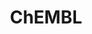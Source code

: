 ---
layout: default
bigquery: https://console.cloud.google.com/bigquery?p=patents-public-data&d=ebi_chembl&page=dataset
citation: '"The ChEMBL database in 2017." Anna Gaulton, Anne Hersey, Michał Nowotka,
  A Patrícia Bento, Jon Chambers, David Mendez, Prudence Mutowo, Francis Atkinson,
  Louisa J Bellis, Elena Cibrián-Uhalte, Mark Davies, Nathan Dedman, Anneli Karlsson,
  María Paula Magariños, John P Overington, George Papadatos, Ines Smit, Andrew R
  Leach Nucleic acids Research (2017) 45 (Database Issue), D945-D954'
contributors: European Bioinformatics Institute
cost: None
description: ChEMBL Data is a manually curated database of small molecules used in
  drug discovery, including information about existing patented drugs.
documentation: 'schema: https://www.ebi.ac.uk/chembl/db_schema


  '
last_edit: 04/07/2022, 02:48:56
location: https://console.cloud.google.com/marketplace/product/google_patents_public_datasets/chembl
maintained_by: EMBL-EBI, an outstation of European Molecular Biology Laboratory
related_publications: '

  ChEMBL: towards direct deposition of bioassay data.


  Mendez D, Gaulton A, Bento AP, Chambers J, De Veij M, Félix E, Magariños MP, Mosquera
  JF, Mutowo P, Nowotka M, Gordillo-Marañón M, Hunter F, Junco L, Mugumbate G, Rodriguez-Lopez
  M, Atkinson F, Bosc N, Radoux CJ, Segura-Cabrera A, Hersey A, Leach AR.


  — Nucleic Acids Res. 2019; 47(D1):D930-D940. doi: 10.1093/nar/gky1075

  '
schema_fields:
- normal_range_max
- year
- drug_substance_flag
- target_desc
- acd_logp
- parameter_value
- warning_id
- doc_type
- level3
- country
- target_type
- component_id
- strength
- aspect
- l2
- molregno
- standard_value
- tissue_id
- met_id
- dosed_ingredient
- action_type
- relationship
- abstract
- subgroup
- definition
- activity_count
- cell_ontology_id
- species_group_flag
- accession
- compound_name
- mc_organism
- uo_units
- mesh_id
- qed_weighted
- activity_id
- metref_id
- comments
- ridx
- hbd
- l1
- name
- log_id
- target_mapping
- withdrawn_flag
- indication_class
- parent_id
- cl_lincs_id
- mesh_heading
- synonyms
- src_id
- approval_date
- level2_description
- first_approval
- related_tid
- first_page
- hba_lipinski
- assay_tissue
- nda_type
- oral
- cell_source_organism
- ddd_id
- mechanism_comment
- standard_upper_value
- mecref_id
- warning_type
- level1_description
- published_type
- cx_most_apka
- potential_duplicate
- irac_code
- direct_interaction
- assay_test_type
- drugind_id
- met_comment
- stem_class
- site_residues
- num_lipinski_ro5_violations
- compsyn_id
- bto_id
- l5
- actsm_id
- l7
- mec_id
- ddd_admr
- molecule_type
- db_version
- parenteral
- pathway_key
- title
- ref_url
- metabolite_record_id
- mc_tax_id
- dosage_form
- assay_id
- src_compound_id
- frac_class_id
- issue
- version
- usan_stem
- class_type
- withdrawn_class
- authors
- trade_name
- tid_fixed
- comp_class_id
- domain_description
- usan_substem
- substrate_record_id
- alert_id
- priority
- bao_endpoint
- pchembl_value
- standard_flag
- protein_class_desc
- enzyme_tid
- assay_subcellular_fraction
- full_mwt
- mol_irac_id
- relationship_desc
- component_type
- curation_comment
- first_in_class
- chebi_par_id
- assay_category
- ad_type
- assay_cell_type
- qudt_units
- ap_id
- level4
- protein_class_id
- entity_id
- class_level
- innovator_company
- published_value
- mol_frac_id
- le
- as_id
- prod_pat_id
- source
- therapeutic_flag
- major_class
- sei
- black_box_warning
- parent_go_id
- set_name
- path
- chembl_id
- mc_target_name
- active_molregno
- updated_by
- product_id
- helm_notation
- l6
- domain_name
- ref_type
- ro3_pass
- status
- volume
- met_conversion
- standard_relation
- assay_source
- num_alerts
- res_stem_id
- alogp
- applicant_full_name
- published_relation
- smid
- aidx
- binding_site_comment
- doc_id
- cell_source_tissue
- cell_source_tax_id
- tid
- mc_target_type
- hbd_lipinski
- patent_no
- patent_id
- std_act_id
- journal
- src_short_name
- warning_country
- hrac_class_id
- num_ro5_violations
- ass_cls_map_id
- ddd_comment
- domain_type
- relationship_type
- standard_inchi
- targrel_id
- withdrawn_country
- end_position
- aromatic_rings
- creation_date
- protclasssyn_id
- variant_id
- warning_description
- predbind_id
- hba
- hrac_code
- biocomp_id
- organism
- rgid
- molecular_mechanism
- ddd_units
- lle
- pubmed_id
- heavy_atoms
- usan_stem_definition
- withdrawn_reason
- acd_most_apka
- l8
- warnref_id
- cell_description
- acd_most_bpka
- targcomp_id
- confidence
- molfile
- entity_type
- chirality
- smarts
- molecular_species
- formulation_id
- source_domain_id
- level2
- topical
- compound_key
- curated_by
- mw_monoisotopic
- sequence
- site_id
- normal_range_min
- drug_record_id
- polymer_flag
- level4_description
- oc_id
- domain_id
- research_stem
- alert_name
- publication_number
- relation
- selectivity_comment
- co_stem_id
- psa
- route
- efo_id
- parent_molregno
- go_id
- standard_inchi_key
- standard_type
- full_molformula
- confidence_score
- isoform
- assay_param_id
- db_source
- result_flag
- pref_name
- sitecomp_id
- cpd_str_alert_id
- usan_year
- record_id
- prodrug
- label
- cx_logp
- cell_id
- uberon_id
- cx_most_bpka
- standard_text_value
- pathway_id
- sequence_md5sum
- last_active
- efo_term
- alert_set_id
- delist_flag
- inorganic_flag
- src_description
- stem
- ref_id
- warning_year
- acd_logd
- rtb
- mw_freebase
- upper_value
- drug_product_flag
- who_name
- start_position
- assay_type
- enzyme_name
- homologue
- units
- standard_units
- assay_organism
- component_synonym
- description
- syn_type
- parent_type
- protein_class_synonym
- assay_desc
- frac_code
- assay_strain
- last_page
- bei
- irac_class_id
- patent_expire_date
- job_id
- indref_id
- withdrawn_year
- activity_comment
- structure_type
- tbl
- level5
- value
- ingredient
- patent_use_code
- active_ingredient
- stat
- warning_class
- level3_description
- bao_id
- short_name
- cell_name
- data_validity_comment
- compd_id
- assay_tax_id
- doi
- mol_hrac_id
- text_value
- caloha_id
- bao_format
- parameter_type
- cx_logd
- cidx
- site_name
- comp_go_id
- usan_stem_id
- published_units
- previous_company
- availability_type
- molsyn_id
- prediction_method
- natural_product
- idx
- tax_id
- max_phase_for_ind
- toid
- type
- orig_description
- ddd_value
- l3
- assay_class_id
- cellosaurus_id
- mc_target_accession
- mutation
- canonical_smiles
- company
- downgraded
- atc_code
- updated_on
- level1
- disease_efficacy
- max_phase
- l4
- mol_atc_id
- who_extra
- submission_date
- annotation
- src_assay_id
- mechanism_of_action
- clo_id
shortname: chembl
tags:
- biotechnology
- health
- chemical
- bioinformatics
- medical
terms_of_use: CC BY-SA 3.0
title: ChEMBL
uuid: e232a192-965c-4ec9-904c-155b6dfe56c5
---